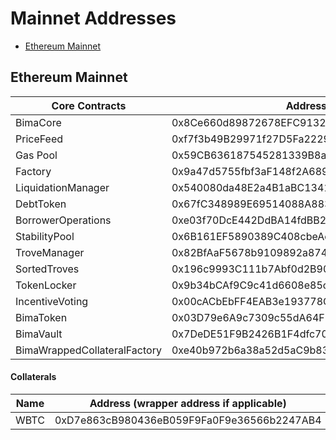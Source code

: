 # Mainnet Addresses

-   [Ethereum Mainnet](#Ethereum-mainnet)

## Ethereum Mainnet

| Core Contracts               | Address                                    |
| ---------------------------- | ------------------------------------------ |
| BimaCore                     | 0x8Ce660d89872678EFC91321846c6E105ceeF4F2a |
| PriceFeed                    | 0xf7f3b49B29971f27D5Fa2229c49d5F9CA3941D31 |
| Gas Pool                     | 0x59CB636187545281339B8a7eB05c97f22DF8299a |
| Factory                      | 0x9a47d5755fbf3aF148f2A6890FE0fc59B1f500c6 |
| LiquidationManager           | 0x540080da48E2a4B1aBC134153b45E303a82cf9F7 |
| DebtToken                    | 0x67fC348989E69514088A883428D9723A6cA63d64 |
| BorrowerOperations           | 0xe03f70DcE442DdBA14fdBB2B4bc6B95D230cdc30 |
| StabilityPool                | 0x6B161EF5890389C408cbeAee78c3dF43c4DF2c9A |
| TroveManager                 | 0x82BfAaF5678b9109892a8747e4ef593ddE21c5aE |
| SortedTroves                 | 0x196c9993C111b7Abf0d2B90f9042421c71180912 |
| TokenLocker                  | 0x9b34bCAf9C9c41d6608e85cf82d5947c0BaA25dE |
| IncentiveVoting              | 0x00cACbEbFF4EAB3e193778C0471FC3acb29775a3 |
| BimaToken                    | 0x03D79e6A9c7309c55dA64FE7F05e6a804566543D |
| BimaVault                    | 0x7DeDE51F9B2426B1F4dfc70e6E51Df1c0b95aeed |
| BimaWrappedCollateralFactory | 0xe40b972b6a38a52d5aC9b83E78AD1AA086c6B243 |

#### Collaterals

| Name | Address (wrapper address if applicable)    | TroveManager                               | Oracle                                     |
| ---- | ------------------------------------------ | ------------------------------------------ | ------------------------------------------ |
| WBTC | 0xD7e863cB980436eB059F9Fa0F9e36566b2247AB4 | 0xB2D7EeBD408991cc21EC150f9ee2bB6a8804a0f1 | 0xF4030086522a5bEEa4988F8cA5B36dbC97BeE88c |
